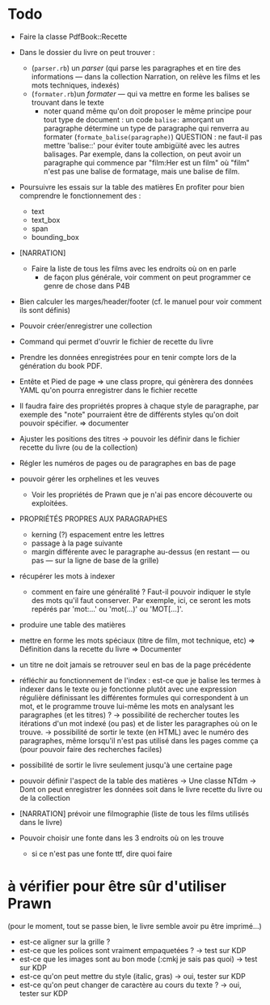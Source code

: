 # Todo

* Faire la classe PdfBook::Recette

* Dans le dossier du livre on peut trouver :
  - (`parser.rb`) un *parser* (qui parse les paragraphes et en tire des informations — dans la collection Narration, on relève les films et les mots techniques, indexés)
  - (`formater.rb`)un *formater* — qui va mettre en forme les balises se trouvant dans le texte
    * noter quand même qu'on doit proposer le même principe pour tout type de document : un code `balise:` amorçant un paragraphe détermine un type de paragraphe qui renverra au formater (`formate_balise(paragraphe)`) 
    QUESTION : ne faut-il pas mettre 'balise::' pour éviter toute ambigüité avec les autres balisages. Par exemple, dans la collection, on peut avoir un paragraphe qui commence par "film:Her est un film" où "film" n'est pas une balise de formatage, mais une balise de film.

* Poursuivre les essais sur la table des matières
  En profiter pour bien comprendre le fonctionnement des :
  - text
  - text_box
  - span
  - bounding_box

* [NARRATION]
  * Faire la liste de tous les films avec les endroits où on en parle
    - de façon plus générale, voir comment on peut programmer ce genre de chose dans P4B

* Bien calculer les marges/header/footer (cf. le manuel pour voir comment ils sont définis)

* Pouvoir créer/enregistrer une collection
* Command qui permet d'ouvrir le fichier de recette du livre
* Prendre les données enregistrées pour en tenir compte lors de la génération du book PDF.
* Entête et Pied de page
   => une class propre, qui génèrera des données YAML qu'on pourra enregistrer dans le fichier recette
* Il faudra faire des propriétés propres à chaque style de paragraphe, par exemple des "note" pourraient être de différents styles qu'on doit pouvoir spécifier. 
  => documenter
* Ajuster les positions des titres
  -> pouvoir les définir dans le fichier recette du livre (ou de la collection)
* Régler les numéros de pages ou de paragraphes en bas de page
* pouvoir gérer les orphelines et les veuves
  - Voir les propriétés de Prawn que je n'ai pas encore découverte ou exploitées.
* PROPRIÉTÉS PROPRES AUX PARAGRAPHES
  - kerning (?) espacement entre les lettres
  - passage à la page suivante
  - margin différente avec le paragraphe au-dessus (en restant — ou pas — sur la ligne de base de la grille)

* récupérer les mots à indexer
  - comment en faire une généralité ? Faut-il pouvoir indiquer le style des mots qu'il faut conserver. Par exemple, ici, ce seront les mots repérés par 'mot:...' ou 'mot(...)' ou 'MOT[...]'.

* produire une table des matières

* mettre en forme les mots spéciaux (titre de film, mot technique, etc)
  => Définition dans la recette du livre
  => Documenter

* un titre ne doit jamais se retrouver seul en bas de la page précédente

* réfléchir au fonctionnement de l'index : est-ce que je balise les termes à indexer dans le texte ou je fonctionne plutôt avec une expression régulière définissant les différentes formules qui correspondent à un mot, et le programme trouve lui-même les mots en analysant les paragraphes (et les titres) ?
-> possibilité de rechercher toutes les itérations d'un mot indexé (ou pas) et de lister les paragraphes où on le trouve.
-> possibilité de sortir le texte (en HTML) avec le numéro des paragraphes, même lorsqu'il n'est pas utilisé dans les pages comme ça (pour pouvoir faire des recherches faciles)

* possibilité de sortir le livre seulement jusqu'à une certaine page

* pouvoir définir l'aspect de la table des matières
  -> Une classe NTdm
  -> Dont on peut enregistrer les données soit dans le livre recette du livre ou de la collection

* [NARRATION] prévoir une filmographie (liste de tous les films utilisés dans le livre)

* Pouvoir choisir une fonte dans les 3 endroits où on les trouve
  - si ce n'est pas une fonte ttf, dire quoi faire


# à vérifier pour être sûr d'utiliser Prawn
  (pour le moment, tout se passe bien, le livre semble avoir pu être imprimé…)

* est-ce aligner sur la grille ?
* est-ce que les polices sont vraiment empaquetées ?
  -> test sur KDP
* est-ce que les images sont au bon mode (:cmkj je sais pas quoi)
  -> test sur KDP
* est-ce qu'on peut mettre du style (italic, gras)
  -> oui, tester sur KDP
* est-ce qu'on peut changer de caractère au cours du texte ?
  -> oui, tester sur KDP

